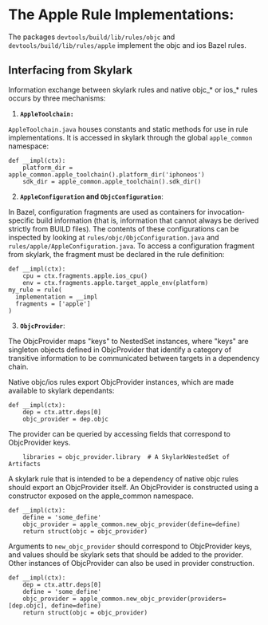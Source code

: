 # The Apple Rule Implementations:
The packages `devtools/build/lib/rules/objc` and
`devtools/build/lib/rules/apple` implement the objc and ios Bazel rules.

## Interfacing from Skylark

Information exchange between skylark rules and native objc_* or ios_* rules
occurs by three mechanisms:

1) **`AppleToolchain:`**

`AppleToolchain.java` houses constants and static methods for use in rule
implementations.  It is accessed in skylark through the global `apple_common`
namespace:

```
def __impl(ctx):
    platform_dir = apple_common.apple_toolchain().platform_dir('iphoneos')
    sdk_dir = apple_common.apple_toolchain().sdk_dir()
```

2) **`AppleConfiguration` and `ObjcConfiguration`**:

In Bazel, configuration fragments are used as containers for invocation-specific
build information (that is, information that cannot always be derived strictly
from BUILD files).  The contents of these configurations can be inspected by
looking at `rules/objc/ObjcConfiguration.java` and
`rules/apple/AppleConfiguration.java`.  To access a configuration fragment from
skylark, the fragment must be declared in the rule definition:

```
def __impl(ctx):
    cpu = ctx.fragments.apple.ios_cpu()
    env = ctx.fragments.apple.target_apple_env(platform)
my_rule = rule(
  implementation = __impl
  fragments = ['apple']
)
```

3) **`ObjcProvider`**:

The ObjcProvider maps "keys" to NestedSet instances, where "keys" are singleton
objects defined in ObjcProvider that identify a category of transitive
information to be communicated between targets in a dependency chain.

Native objc/ios rules export ObjcProvider instances, which are made available
to skylark dependants:

```
def __impl(ctx):
    dep = ctx.attr.deps[0]
    objc_provider = dep.objc
```

The provider can be queried by accessing fields that correspond to ObjcProvider
keys.

```
    libraries = objc_provider.library  # A SkylarkNestedSet of Artifacts
```

A skylark rule that is intended to be a dependency of native objc rules should
export an ObjcProvider itself.  An ObjcProvider is constructed using a
constructor exposed on the apple_common namespace.

```
def __impl(ctx):
    define = 'some_define'
    objc_provider = apple_common.new_objc_provider(define=define)
    return struct(objc = objc_provider)
```

Arguments to `new_objc_provider` should correspond to ObjcProvider keys, and
values should be skylark sets that should be added to the provider. Other
instances of ObjcProvider can also be used in provider construction.

```
def __impl(ctx):
    dep = ctx.attr.deps[0]
    define = 'some_define'
    objc_provider = apple_common.new_objc_provider(providers=[dep.objc], define=define)
    return struct(objc = objc_provider)
```

